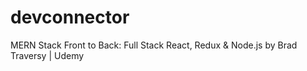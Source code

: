 # devconnector
MERN Stack Front to Back: Full Stack React, Redux &amp; Node.js by Brad Traversy | Udemy
